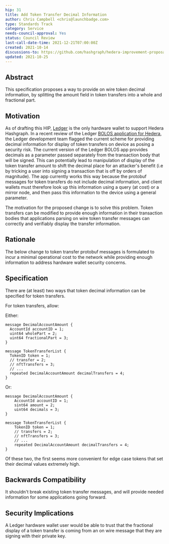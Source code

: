```yaml
---
hip: 31
title: Add Token Transfer Decimal Information
author: Chris Campbell <chris@launchbadge.com>
type: Standards Track
category: Service
needs-council-approval: Yes
status: Council Review
last-call-date-time: 2021-12-21T07:00:00Z
created: 2021-10-14
discussions-to: https://github.com/hashgraph/hedera-improvement-proposal/issues/165
updated: 2021-10-25
---
```


## Abstract

This specification proposes a way to provide on wire token decimal information, by splitting the amount field in token transfers into a whole and fractional part.

## Motivation

As of drafting this HIP, [Ledger](https://www.ledger.com/) is the only hardware wallet to support Hedera Hashgraph. In a recent review of the Ledger [BOLOS application for Hedera](https://github.com/LedgerHQ/app-hedera), the Ledger development team flagged the current scheme for providing decimal information for display of token transfers on device as posing a security risk. The current version of the Ledger BOLOS app provides decimals as a parameter passed separately from the transaction body that will be signed. This can potentially lead to manipulation of display of the token transfer amount to shift the decimal place for an attacker's benefit (i.e by tricking a user into signing a transaction that is off by orders of magnitude). The app currently works this way because the protobuf messages for token transfers do not include decimal information, and client wallets must therefore look up this information using a query (at cost) or a mirror node, and then pass this information to the device using a general parameter. 

The motivation for the proposed change is to solve this problem. Token transfers can be modified to provide enough information in their transaction bodies that applications parsing on wire token transfer messages can correctly and verifiably display the transfer information.

## Rationale

The below change to token transfer protobuf messages is formulated to incur a minimal operational cost to the network while providing enough information to address hardware wallet security concerns. 

## Specification

There are (at least) two ways that token decimal information can be specified for token transfers. 

For token transfers, allow:

Either:
```
message DecimalAccountAmount {
  AccountId accountID = 1;
  uint64 wholePart = 2;
  uint64 fractionalPart = 3;
}

message TokenTransferList {
  TokenID token = 1;
  // transfer = 2;
  // nftTransfers = 3;
  // ...
  repeated DecimalAccountAmount decimalTransfers = 4;
}
```

Or:
```
message DecimalAccountAmount {
    AccountId accountID = 1;
    sint64 amount = 2;
    uint64 decimals = 3;
}

message TokenTransferList {
    TokenID token = 1;
    // transfers = 2;
    // nftTransfers = 3;
    // ...
    repeated DecimalAccountAmount decimalTransfers = 4;
}
```

Of these two, the first seems more convenient for edge case tokens that set their decimal values extremely high.

## Backwards Compatibility

It shouldn't break existing token transfer messages, and will provide needed information for some applications going forward. 

## Security Implications

A Ledger hardware wallet user would be able to trust that the fractional display of a token transfer is coming from an on wire message that they are signing with their private key. 
